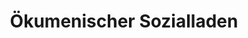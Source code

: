 ---
title: "Ökumenischer Sozialladen"
url: /forchheim/oekumenischer-sozialladen/
shop: Gebrauchtwaren
---